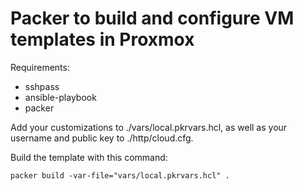 # Packer to build and configure VM templates in Proxmox

Requirements:
- sshpass
- ansible-playbook
- packer

Add your customizations to ./vars/local.pkrvars.hcl, as well as your username and public key to ./http/cloud.cfg.

Build the template with this command:

```
packer build -var-file="vars/local.pkrvars.hcl" .
```